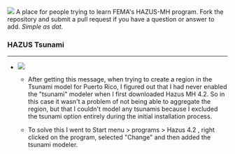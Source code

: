    <img src="https://drive.google.com/uc?export=view&id=1hsN_W2--RS2fuQWuV2Ll1AjtF5XPly_5">  
A place for people trying to learn FEMA's HAZUS-MH program. Fork the repository and submit a pull request if you have a question or answer to add. <i>Simple as dat.</i>

### HAZUS Tsunami
---
* <img src="https://drive.google.com/uc?export=view&id=18TWsVwmr1fYk6kUmgQ0871tP_CIbu5vU">  

   * After getting this message, when trying to create a region in the Tsunami model for Puerto Rico, I figured out that I had never enabled the "tsunami" modeler when I first downloaded Hazus MH 4.2. So in this case it wasn't a problem of not being able to aggregate the region, but that I couldn't model any tsunamis because I excluded the tsunami option entirely during the initial installation process. 

   * To solve this I went to Start menu > programs > Hazus 4.2 , right clicked on the program, selected "Change" and then added the tsunami modeler.

